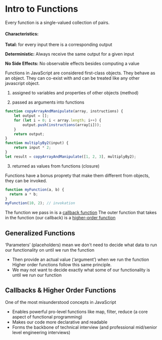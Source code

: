 # Intro to Functions

Every function is a single-valued collection of pairs.

#### Characteristics:

**Total:** for every input there is a corresponding output

**Deterministic:** Always receive the same output for a given input

**No Side Effects:** No observable effects besides computing a value


Functions in JavaScript are considered first-class objects. They behave as an object.
They can co-exist with and can be treated like any other javascript object.

1. assigned to variables and properties of other objects (method)

2. passed as arguments into functions
```js
function copyArrayAndManipulate(array, instructions) {
    let output = [];
    for (let i = 0; i < array.length; i++) {
        output.push(instructions(array[i]));
    }
    return output;
}
function multiplyBy2(input) {
    return input * 2;
}
let result = copyArrayAndManipulate([1, 2, 3], multiplyBy2); 
```
3. returned as values from functions (closure)

Functions have a bonus proprety that make them different from objects, they can be invoked.

```js
function myFunction(a, b) {
  return a * b;
}
myFunction(10, 2); // invokation
```

The function we pass in is a [callback function](callbacks.md)
The outer function that takes in the function (our callback) is a [higher-order function](high-order-functions.md)

## Generalized Functions

‘Parameters’ (placeholders) mean we don’t need to decide what data to run our functionality on until we run the function
- Then provide an actual value (‘argument’) when we run the function Higher order functions follow this same principle.
- We may not want to decide exactly what some of our functionality is until we run our function

## Callbacks & Higher Order Functions

One of the most misunderstood concepts in JavaScript
- Enables powerful pro-level functions like map, filter, reduce (a core aspect of functional programming)
- Makes our code more declarative and readable
- Forms the backbone of technical interview (and professional mid/senior level engineering interviews)